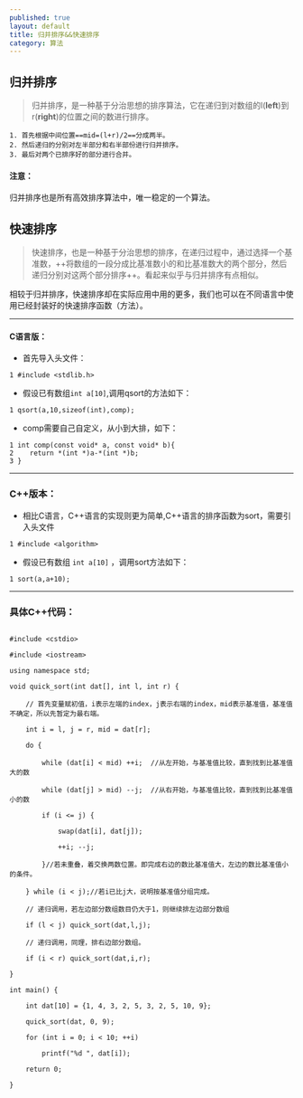 ```yaml
---
published: true
layout: default
title: 归并排序&&快速排序
category: 算法
---
```

## 归并排序

> 归并排序，是一种基于分治思想的排序算法，它在递归到对数组的l(**left**)到r(**right**)的位置之间的数进行排序。




    1. 首先根据中间位置==mid=(l+r)/2==分成两半。
    2. 然后递归的分别对左半部分和右半部份进行归并排序。
    3. 最后对两个已排序好的部分进行合并。
    
    
#### 注意：
归并排序也是所有高效排序算法中，唯一稳定的一个算法。

## 快速排序

> 快速排序，也是一种基于分治思想的排序，在递归过程中，通过选择一个基准数，++将数组的一段分成比基准数小的和比基准数大的两个部分，然后递归分别对这两个部分排序++。看起来似乎与归并排序有点相似。

相较于归并排序，快速排序却在实际应用中用的更多，我们也可以在不同语言中使用已经封装好的快速排序函数（方法）。
    

---
#### C语言版：
* 首先导入头文件：

```
1 #include <stdlib.h>
```

* 假设已有数组```int a[10]```,调用qsort的方法如下：

```
1 qsort(a,10,sizeof(int),comp);
```

* comp需要自己自定义，从小到大排，如下：

```
1 int comp(const void* a, const void* b){
2    return *(int *)a-*(int *)b;
3 }
```

---
### C++版本：

* 相比C语言，C++语言的实现则更为简单,C\++语言的排序函数为sort，需要引入头文件

```
1 #include <algorithm>
```

* 假设已有数组 ```int a[10]``` ，调用sort方法如下：

```
1 sort(a,a+10);
```

---
### 具体C++代码：

```

#include <cstdio>

#include <iostream>

using namespace std;

void quick_sort(int dat[], int l, int r) {

    // 首先变量赋初值，i表示左端的index，j表示右端的index，mid表示基准值，基准值不确定，所以先暂定为最右端。

    int i = l, j = r, mid = dat[r];

    do {

		while (dat[i] < mid) ++i;  //从左开始，与基准值比较，直到找到比基准值大的数
	
		while (dat[j] > mid) --j;  //从右开始，与基准值比较，直到找到比基准值小的数

		if (i <= j) {
        
			swap(dat[i], dat[j]);
            
			++i; --j;
        
		}//若未重叠，着交换两数位置。即完成右边的数比基准值大，左边的数比基准值小的条件。
    
	} while (i < j);//若i已比j大，说明按基准值分组完成。
    
	// 递归调用，若左边部分数组数目仍大于1，则继续排左边部分数组
    
	if (l < j) quick_sort(dat,l,j);
    
	// 递归调用，同理，排右边部分数组。 
    
	if (i < r) quick_sort(dat,i,r);

}

int main() {
    
	int dat[10] = {1, 4, 3, 2, 5, 3, 2, 5, 10, 9};
    
	quick_sort(dat, 0, 9);
    
	for (int i = 0; i < 10; ++i)
    
		printf("%d ", dat[i]);

    return 0;

}

```